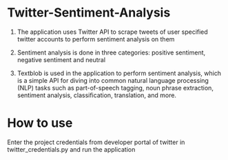 # Twitter-Sentiment-Analysis

1) The application uses Twitter API to scrape tweets of user specified twitter accounts to perform sentiment analysis on them

2) Sentiment analysis is done in three categories: positive sentiment, negative sentiment and neutral

3) Textblob is used in the application to perform sentiment analysis, which is a simple API for diving into common natural language processing (NLP) tasks such as part-of-speech tagging, noun phrase extraction, sentiment analysis, classification, translation, and more.

# How to use

Enter the project credentials from developer portal of twitter in twitter_credentials.py and run the application
